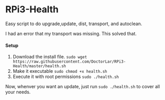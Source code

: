 # RPi3-Health
Easy script to do upgrade,update, dist, transport, and autoclean.

I had an error that my transport was missing.  This solved that.  

#### Setup ####

1. Download the install file.
  `sudo wget https://raw.githubusercontent.com/DoctorLar/RPi3-Health/master/health.sh`
2. Make it executable 
  `sudo chmod +x health.sh`
3. Execute it with root permissions 
  `sudo ./health.sh`


Now, whenver you want an update, just run `sudo ./health.sh` to cover all your needs.
